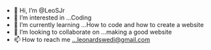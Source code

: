 - 👋 Hi, I’m @LeoSJr
- 👀 I’m interested in ...Coding
- 🌱 I’m currently learning ...How to code and how to create a website
- 💞️ I’m looking to collaborate on ...making a good website
- 📫 How to reach me ...leonardswedi@gmail.com

<!---
LeoSJr/LeoSJr is a ✨ special ✨ repository because its `README.md` (this file) appears on your GitHub profile.
You can click the Preview link to take a look at your changes.
--->
